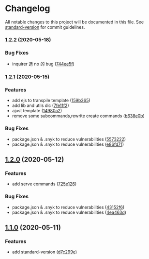 # Changelog

All notable changes to this project will be documented in this file. See [standard-version](https://github.com/conventional-changelog/standard-version) for commit guidelines.

### [1.2.2](https://github.com/Tauleos/bsi-cli/compare/v1.2.1...v1.2.2) (2020-05-18)

### Bug Fixes

- inquirer 选 no 的 bug ([744ee5f](https://github.com/Tauleos/bsi-cli/commit/744ee5f5cba9617cdf6d90e0fa870153f6de518e))

### [1.2.1](https://github.com/Tauleos/bsi-cli/compare/v1.2.0...v1.2.1) (2020-05-15)

### Features

- add ejs to transpile template ([159b365](https://github.com/Tauleos/bsi-cli/commit/159b36560eab88f085e289e3f7f9d46f6f8e65b3))
- add lib and utils dic ([7fe11f2](https://github.com/Tauleos/bsi-cli/commit/7fe11f217cc18a3157c4aa1dde25fb627f67ee23))
- ajust template ([14980a2](https://github.com/Tauleos/bsi-cli/commit/14980a2172fa0199e28ddbdb81a4fd4089ae3fe7))
- remove some subcommands,rewrite create commands ([b638e0b](https://github.com/Tauleos/bsi-cli/commit/b638e0b4d0f46320bb006cc67565404190475bf0))

### Bug Fixes

- package.json & .snyk to reduce vulnerabilities ([5573222](https://github.com/Tauleos/bsi-cli/commit/55732220accac55c6a78fc1d376ef8bee15d9939))
- package.json & .snyk to reduce vulnerabilities ([e86fd71](https://github.com/Tauleos/bsi-cli/commit/e86fd711ec83bf4975a2133788f773d912ea3a1a))

## [1.2.0](https://github.com/Tauleos/bsi-cli/compare/v1.1.0...v1.2.0) (2020-05-12)

### Features

- add serve commands ([725e126](https://github.com/Tauleos/bsi-cli/commit/725e126eed39a1ce42470f1308015a19791934bb))

### Bug Fixes

- package.json & .snyk to reduce vulnerabilities ([43152f6](https://github.com/Tauleos/bsi-cli/commit/43152f6b9cbc4ecc47e3d487690a47124284cfc2))
- package.json & .snyk to reduce vulnerabilities ([4ea463d](https://github.com/Tauleos/bsi-cli/commit/4ea463d85925f608fcaea99cbf3f142a0db74093))

## [1.1.0](https://github.com/Tauleos/bsi-cli/compare/v1.0.10...v1.1.0) (2020-05-11)

### Features

- add standard-version ([d7c299e](https://github.com/Tauleos/bsi-cli/commit/d7c299e043bbd28b1aa414e3485c899020b81673))
